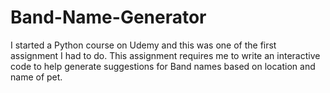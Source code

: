 # Band-Name-Generator
I started a Python course on Udemy and this was one of the first assignment I had to do.
This assignment requires me to write an interactive code to help generate suggestions for Band names based on location and name of pet.

